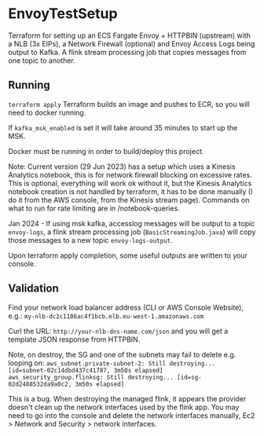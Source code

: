 # EnvoyTestSetup
Terraform for setting up an ECS Fargate Envoy + HTTPBIN (upstream) with a NLB (3x EIPs), a Network Firewall (optional) and Envoy Access Logs being output to Kafka. A flink stream processing job that copies messages from one topic to another.

## Running
`terraform apply`
Terraform builds an image and pushes to ECR, so you will need to docker running.

If `kafka_msk_enabled` is set it will take around 35 minutes to start up the MSK.

Docker must be running in order to build/deploy this project.

Note: Current version (29 Jun 2023) has a setup which uses a Kinesis Analytics notebook, this is for network firewall blocking on excessive rates. This is optional, everything will work ok without it, but the Kinesis Analytics notebook creation is not handled by terraform, it has to be done manually (I do it from the AWS console, from the Kinesis stream page). Commands on what to run for rate limiting are in /notebook-queries.

Jan 2024 - If using msk kafka, accesslog messages will be output to a topic `envoy-logs`, a flink stream processing job (`BasicStreamingJob.java`) will copy those messages to a new topic `envoy-logs-output`.

Upon terraform apply completion, some useful outputs are written to your console.

## Validation
Find your network load balancer address (CLI or AWS Console Website), e.g.: `my-nlb-dc2c1186ac4f1bcb.elb.eu-west-1.amazonaws.com`

Curl the URL: `http://your-nlb-dns-name.com/json` and you will get a template JSON response from HTTPBIN.

Note, on destroy, the SG and one of the subnets may fail to delete e.g. looping on:
`aws_subnet.private-subnet-2: Still destroying... [id=subnet-02c14dbd437c41787, 3m50s elapsed]
aws_security_group.flinksg: Still destroying... [id=sg-02d2488532da9a0c2, 3m50s elapsed]`

This is a bug. When destroying the managed flink, it appears the provider doesn't clean up the network interfaces used by the flink app. You may need to go into the console and delete the network interfaces manually, Ec2 > Network and Security > network interfaces.